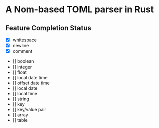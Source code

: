 # A Nom-based TOML parser in Rust

## Feature Completion Status

- [x] whitespace
- [x] newline
- [x] comment
- [] boolean
- [] integer
- [] float
- [] local date time
- [] offset date time
- [] local date
- [] local time
- [] string
- [] key
- [] key/value pair
- [] array
- [] table
